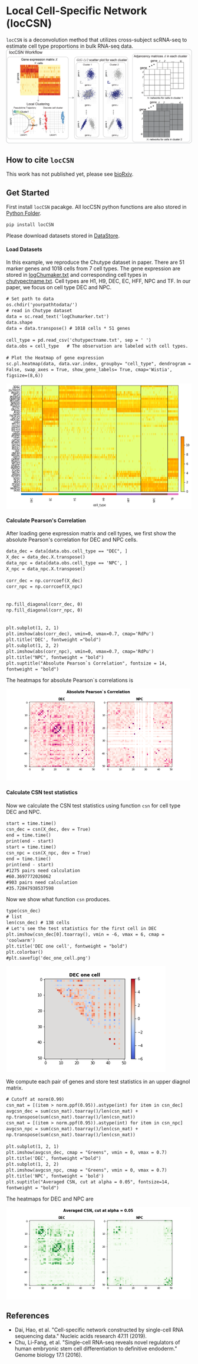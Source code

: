 Local Cell-Specific Network (locCSN)
=============================================

`locCSN` is a deconvolution method that utilizes cross-subject scRNA-seq to estimate cell type proportions in bulk RNA-seq data.
![pipeline](./Figures/Workflow_new.png)

How to cite `locCSN`
-------------------
This work has not published yet, please see [bioRxiv](https://www.biorxiv.org/content/10.1101/2021.02.13.431104v1).

Get Started
-----------------
First install `locCSN` pacakge. All locCSN python functions are also stored in [Python Folder](https://github.com/xuranw/locCSN/tree/main/Python). 
```{python, eval = FALSE}
pip install locCSN
```
Please download datasets stored in [DataStore](https://github.com/xuranw/locCSN/tree/main/DataStore). 


#### Load Datasets
In this example, we reproduce the Chutype dataset in paper. There are 51 marker genes and 1018 cells from 7 cell types. The gene expression are stored in [logChumaker.txt](https://github.com/xuranw/locCSN/blob/main/DataStore/Chutype/logChumarker.txt) and corresponding cell types in [chutypectname.txt](https://github.com/xuranw/locCSN/blob/main/DataStore/Chutype/chutypectname.txt). Cell types are H1, H9, DEC, EC, HFF, NPC and TF. In our paper, we focus on cell type DEC and NPC.
```{python, eval = FALSE}
# Set path to data
os.chdir('yourpathtodata/')
# read in Chutype dataset
data = sc.read_text('logChumarker.txt')
data.shape
data = data.transpose() # 1018 cells * 51 genes

cell_type = pd.read_csv('chutypectname.txt', sep = ' ')
data.obs = cell_type   # The observation are labeled with cell types.

# Plot the Heatmap of gene expression
sc.pl.heatmap(data, data.var.index, groupby= "cell_type", dendrogram = False, swap_axes = True, show_gene_labels= True, cmap='Wistia', figsize=(8,6))
```
![heatmap](./Figures/heatmapheat_exprs.png)


#### Calculate Pearson's Correlation
After loading gene expression matrix and cell types, we first show the absolute Pearson's correlation for DEC and NPC cells. 
```{python, eval = FALSE}
data_dec = data[data.obs.cell_type == "DEC", ]
X_dec = data_dec.X.transpose()
data_npc = data[data.obs.cell_type == 'NPC', ]
X_npc = data_npc.X.transpose()

corr_dec = np.corrcoef(X_dec)
corr_npc = np.corrcoef(X_npc)


np.fill_diagonal(corr_dec, 0)
np.fill_diagonal(corr_npc, 0)


plt.subplot(1, 2, 1)
plt.imshow(abs(corr_dec), vmin=0, vmax=0.7, cmap='RdPu')
plt.title('DEC', fontweight ="bold")
plt.subplot(1, 2, 2)
plt.imshow(abs(corr_npc), vmin=0, vmax=0.7, cmap='RdPu')
plt.title("NPC", fontweight = "bold")
plt.suptitle("Absolute Pearson`s Correlation", fontsize = 14, fontweight = "bold")
```
The heatmaps for absolute Pearson`s correlations is 

![abs_corr](./Figures/Abs_cor_2ct.png)


#### Calculate CSN test statistics
Now we calculate the CSN test statistics using function `csn` for cell type DEC and NPC. 
```{python, eval = FALSE}
start = time.time()
csn_dec = csn(X_dec, dev = True)
end = time.time()
print(end - start) 
start = time.time()
csn_npc = csn(X_npc, dev = True)
end = time.time()
print(end - start) 
#1275 pairs need calculation
#60.3697772026062
#903 pairs need calculation
#35.72847938537598
```
Now we show what function `csn` produces.
```{python, eval = FALSE}
type(csn_dec) 
# list
len(csn_dec) # 138 cells
# Let's see the test statistics for the first cell in DEC
plt.imshow(csn_dec[0].toarray(), vmin = -6, vmax = 6, cmap = 'coolwarm')
plt.title('DEC one cell', fontweight = "bold")
plt.colorbar()
#plt.savefig('dec_one_cell.png')

```
![one_cell](./Figures/dec_one_cell.png)

We compute each pair of genes and store test statistics in an upper diagnol matrix.


```{python, eval = FALSE}
# Cutoff at norm(0.99)
csn_mat = [(item > norm.ppf(0.95)).astype(int) for item in csn_dec]
avgcsn_dec = sum(csn_mat).toarray()/len(csn_mat) + np.transpose(sum(csn_mat).toarray()/len(csn_mat))
csn_mat = [(item > norm.ppf(0.95)).astype(int) for item in csn_npc]
avgcsn_npc = sum(csn_mat).toarray()/len(csn_mat) + np.transpose(sum(csn_mat).toarray()/len(csn_mat))

plt.subplot(1, 2, 1)
plt.imshow(avgcsn_dec, cmap = "Greens", vmin = 0, vmax = 0.7)
plt.title('DEC', fontweight ="bold")
plt.subplot(1, 2, 2)
plt.imshow(avgcsn_npc, cmap = "Greens", vmin = 0, vmax = 0.7)
plt.title('NPC', fontweight = 'bold')
plt.suptitle("Averaged CSN, cut at alpha = 0.05", fontsize=14, fontweight = "bold")
```
The heatmaps for DEC and NPC are 

![avgcsn](./Figures/Avg_csn_2ct.png)

## References
* Dai, Hao, et al. "Cell-specific network constructed by single-cell RNA sequencing data." Nucleic acids research 47.11 (2019).
* Chu, Li-Fang, et al. "Single-cell RNA-seq reveals novel regulators of human embryonic stem cell differentiation to definitive endoderm." Genome biology 17.1 (2016).
